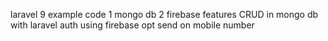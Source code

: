 laravel 9 example code 
1 mongo db 
2 firebase 
features 
CRUD in mongo db with laravel
auth using firebase
opt send on mobile number
